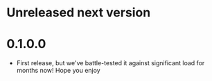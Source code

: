 # Unreleased next version

# 0.1.0.0

- First release, but we've battle-tested it against significant load for months now!
  Hope you enjoy
